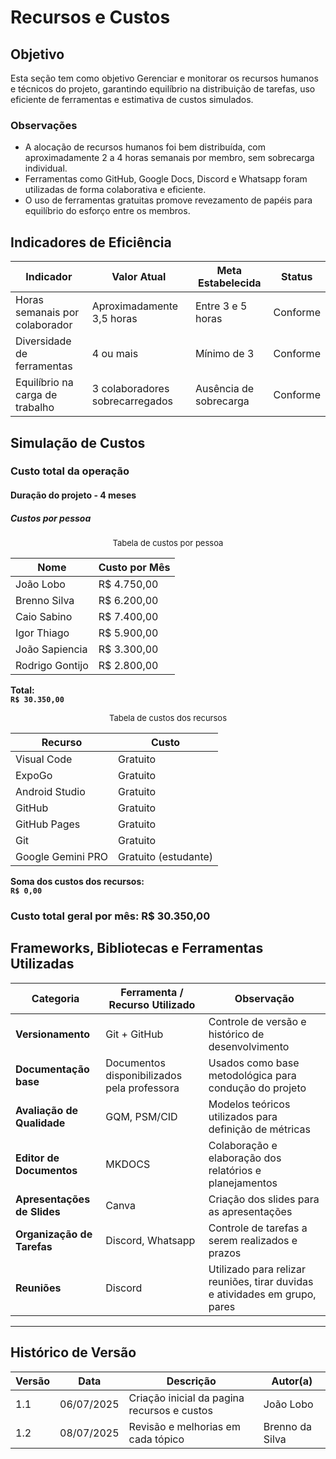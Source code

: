 #  Recursos e Custos

## Objetivo

Esta seção tem como objetivo Gerenciar e monitorar os recursos humanos e técnicos do projeto, garantindo equilíbrio na distribuição de tarefas, uso eficiente de ferramentas e estimativa de custos simulados.


### Observações

- A alocação de recursos humanos foi bem distribuída, com aproximadamente 2 a 4 horas semanais por membro, sem sobrecarga individual.
- Ferramentas como GitHub, Google Docs, Discord e Whatsapp foram utilizadas de forma colaborativa e eficiente.
- O uso de ferramentas gratuitas promove revezamento de papéis para equilíbrio do esforço entre os membros.

## Indicadores de Eficiência

| Indicador                       | Valor Atual                     | Meta Estabelecida      | Status   |
| ------------------------------- | ------------------------------- | ---------------------- | -------- |
| Horas semanais por colaborador  | Aproximadamente 3,5 horas       | Entre 3 e 5 horas      | Conforme |
| Diversidade de ferramentas      | 4 ou mais                       | Mínimo de 3            | Conforme |
| Equilíbrio na carga de trabalho | 3 colaboradores sobrecarregados | Ausência de sobrecarga | Conforme |


## Simulação de Custos

### Custo total da operação

#### Duração do projeto -  4 meses

##### Custos por pessoa

<font size="2"><p style="text-align: center">Tabela de custos por pessoa</p></font>

| Nome            | Custo por Mês |
|-----------------|----------------|
| João Lobo       | R$ 4.750,00     |
| Brenno Silva    | R$ 6.200,00     |
| Caio Sabino     | R$ 7.400,00     |
| Igor Thiago     | R$ 5.900,00     |
| João Sapiencia  | R$ 3.300,00     |
| Rodrigo Gontijo | R$ 2.800,00     |

**Total:**  
**`R$ 30.350,00`**

<font size="2"><p style="text-align: center">Tabela de custos dos recursos</p></font>

| Recurso          | Custo         |
|-----------------|---------------|
| Visual Code     | Gratuito      |
| ExpoGo          | Gratuito      |
| Android Studio          | Gratuito      |
| GitHub          | Gratuito      |
| GitHub Pages    | Gratuito      |
| Git             | Gratuito      |
| Google Gemini PRO   | Gratuito (estudante) |

**Soma dos custos dos recursos:**  
**`R$ 0,00`**

### **Custo total geral por mês: R$ 30.350,00**

##  Frameworks, Bibliotecas e Ferramentas Utilizadas

| Categoria           | Ferramenta / Recurso Utilizado                  | Observação                                                 |
|---------------------|-------------------------------------------------|------------------------------------------------------------|
| **Versionamento**       | Git + GitHub                                | Controle de versão e histórico de desenvolvimento          |
| **Documentação base**     | Documentos disponibilizados pela professora     | Usados como base metodológica para condução do projeto      |
| **Avaliação de Qualidade**    | GQM, PSM/CID              | Modelos teóricos utilizados para definição de métricas                    |
| **Editor de Documentos**          | MKDOCS           | Colaboração e elaboração dos relatórios e planejamentos                   |
| **Apresentações de Slides**       | Canva                   | Criação dos slides para as apresentações                              |
| **Organização de Tarefas**        | Discord, Whatsapp        | Controle de tarefas a serem realizados e prazos                |
| **Reuniões**  | Discord           | Utilizado para relizar reuniões, tirar duvidas e atividades em grupo, pares                 |

---

## Histórico de Versão

| Versão | Data       | Descrição                               | Autor(a) |
|--------|------------|------------------------------------------|----------|
| 1.1    | 06/07/2025 | Criação inicial da pagina recursos e custos | João Lobo |
| 1.2    | 08/07/2025 | Revisão e melhorias em cada tópico    | Brenno da Silva |